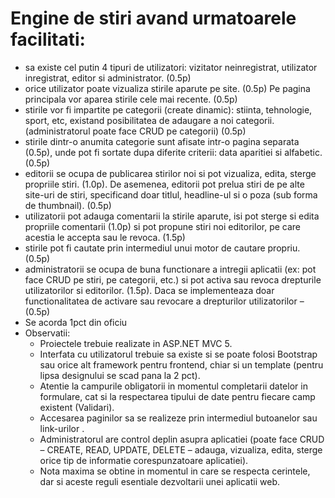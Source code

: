 # Engine de stiri avand urmatoarele facilitati:
- sa existe cel putin 4 tipuri de utilizatori: vizitator neinregistrat, utilizator
inregistrat, editor si administrator. (0.5p)
- orice utilizator poate vizualiza stirile aparute pe site. (0.5p) Pe pagina
principala vor aparea stirile cele mai recente. (0.5p)
- stirile vor fi impartite pe categorii (create dinamic): stiinta, tehnologie, sport,
etc, existand posibilitatea de adaugare a noi categorii. (administratorul poate
face CRUD pe categorii) (0.5p)
- stirile dintr-o anumita categorie sunt afisate intr-o pagina separata (0.5p),
unde pot fi sortate dupa diferite criterii: data aparitiei si alfabetic. (0.5p)
- editorii se ocupa de publicarea stirilor noi si pot vizualiza, edita, sterge
propriile stiri. (1.0p). De asemenea, editorii pot prelua stiri de pe alte site-uri
de stiri, specificand doar titlul, headline-ul si o poza (sub forma de thumbnail).
(0.5p)
- utilizatorii pot adauga comentarii la stirile aparute, isi pot sterge si edita
propriile comentarii (1.0p) si pot propune stiri noi editorilor, pe care acestia
le accepta sau le revoca. (1.5p)
- stirile pot fi cautate prin intermediul unui motor de cautare propriu. (0.5p)
- administratorii se ocupa de buna functionare a intregii aplicatii (ex: pot face
CRUD pe stiri, pe categorii, etc.) si pot activa sau revoca drepturile
utilizatorilor si editorilor. (1.5p). Daca se implementeaza doar functionalitatea
de activare sau revocare a drepturilor utilizatorilor – (0.5p)
- Se acorda 1pct din oficiu
- Observatii:
    - Proiectele trebuie realizate in ASP.NET MVC 5.
    - Interfata cu utilizatorul trebuie sa existe si se poate folosi Bootstrap
sau orice alt framework pentru frontend, chiar si un template
(pentru lipsa designului se scad pana la 2 pct).
    - Atentie la campurile obligatorii in momentul completarii datelor in
formulare, cat si la respectarea tipului de date pentru fiecare camp
existent (Validari).
    - Accesarea paginilor sa se realizeze prin intermediul butoanelor sau
link-urilor .
    - Administratorul are control deplin asupra aplicatiei (poate face CRUD
    – CREATE, READ, UPDATE, DELETE – adauga, vizualiza, edita, sterge
orice tip de informatie corespunzatoare aplicatiei).
    - Nota maxima se obtine in momentul in care se respecta cerintele, dar
si aceste reguli esentiale dezvoltarii unei aplicatii web.
